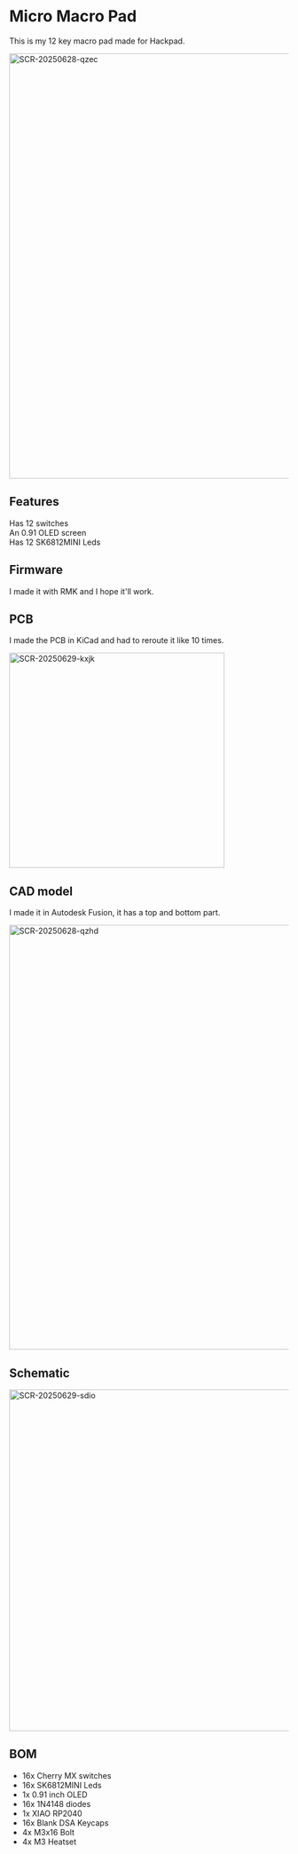 # Micro Macro Pad  
  
This is my 12 key macro pad made for Hackpad.

<img width="767" alt="SCR-20250628-qzec" src="https://github.com/user-attachments/assets/edb7d53a-49e9-4d0c-86b5-861a0ae9ed06" />

  
## Features  
Has 12 switches  
An 0.91 OLED screen  
Has 12 SK6812MINI Leds
  
## Firmware  
I made it with RMK and I hope it'll work.

## PCB
I made the PCB in KiCad and had to reroute it like 10 times.

<img width="388" alt="SCR-20250629-kxjk" src="https://github.com/user-attachments/assets/32db7151-e679-4def-8fde-1dcf87b38d3f" />

## CAD model
I made it in Autodesk Fusion, it has a top and bottom part.

<img width="766" alt="SCR-20250628-qzhd" src="https://github.com/user-attachments/assets/61db5c2f-cfa8-4c15-8ebf-1c3af17fef60" />

## Schematic

<img width="616" alt="SCR-20250629-sdio" src="https://github.com/user-attachments/assets/07d55637-86f1-4dec-83fd-4dbae8c2d9fc" />

## BOM

- 16x Cherry MX switches
- 16x SK6812MINI Leds
- 1x 0.91 inch OLED
- 16x 1N4148 diodes
- 1x XIAO RP2040
- 16x Blank DSA Keycaps
- 4x M3x16 Bolt
- 4x M3 Heatset
